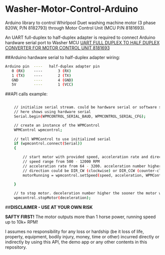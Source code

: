 Washer-Motor-Control-Arduino
========================

Arduino library to control Whirlpool Duet washing machine motor (3 phase 820W, P/N 8182793) through Motor Control Unit (MCU P/N 8181693).

An UART full-duplex to half-duplex adapter is required to connect Arduino hardware serial port to Washer MCU [UART FULL DUPLEX TO HALF DUPLEX CONVERTER FOR MOTOR CONTROL UNIT 8181693](https://github.com/wfang2002/Full-Half-Duplex-Adapter)

##Arduino hardware serial to half-duplex adapter wiring:

```bash
Arduino pin  ----   half-duplex adapter pin
   0 (RX)    ----       3 (RX)
   1 (TX)    ----       2 (TX)
   GND       ----       4 (GND)
   5V        ----       1 (VCC)
```

##API calls example:

```bash

    // initialize serial stream. could be hardware serial or software searial.
    // here shows using hardware serial
    Serial.begin(WPMCONTROL_SERIAL_BAUD, WPMCONTROL_SERIAL_CFG);

    // create an instance of the WPMControl
    WPMControl wpmcontrol;
    
    // tell WPMControl to use initialized serial    
    if (wpmcontrol.connect(Serial))
    {

        // start motor with provided speed, acceleration rate and direction (DIR_CW or DIR_CCW)
        // speed range from 500 - 12000 RPM
        // acceleration rate from 64 - 3200. acceleration number higher the sooner the motor reaches target speed.
        // direction could be DIR_CW (clockwise) or DIR_CCW (counter-clockwise)
        motorRunning = wpmcontrol.setSpeed(speed, acceleration, WPMControl::DIR_CW);
        
    } 

    // to stop motor. deceleration number higher the sooner the motor will stop. valid from 64 - 3200.
    wpmcontrol.stopMotor(deceleration); 
```


##**DISCLAIMER - USE AT YOUR OWN RISK**

**SAFTY FIRST!** The motor outputs more than 1 horse power, running speed up to 10k+ RPM! 

I assumes no responsibility for any loss or hardship (be it loss of life, property, equipment, bodily injury, money, time or other) incurred directly or indirectly by using this API, the demo app or any other contents in this repository.